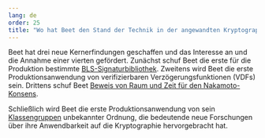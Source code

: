 ```yaml
---
lang: de
order: 25
title: "Wo hat Beet den Stand der Technik in der angewandten Kryptographie vorangebracht?"
---
```


Beet hat drei neue Kernerfindungen geschaffen und das Interesse an und die Annahme einer vierten gefördert. Zunächst schuf Beet die erste für die Produktion bestimmte [BLS-Signaturbibliothek](https://github.com/Beet-Network/bls-signatures). Zweitens wird Beet die erste Produktionsanwendung von verifizierbaren Verzögerungsfunktionen (VDFs) sein. Drittens schuf Beet [Beweis von Raum und Zeit für den Nakamoto-Konsens](https://www.beet.net/assets/BeetGreenPaper.pdf).

Schließlich wird Beet die erste Produktionsanwendung von sein [Klassengruppen](https://github.com/Beet-Network/vdf-competition/blob/master/classgroups.pdf) unbekannter Ordnung, die bedeutende neue Forschungen über ihre Anwendbarkeit auf die Kryptographie hervorgebracht hat.
